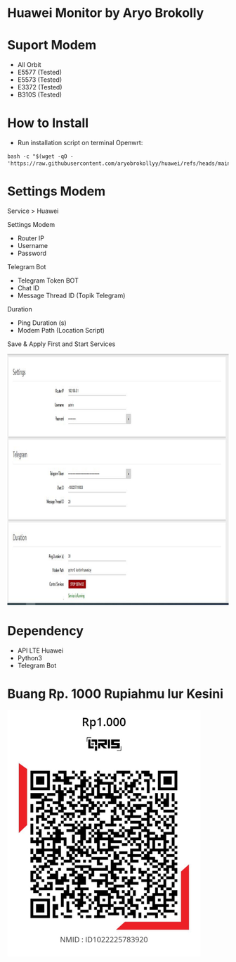 #  Huawei Monitor by Aryo Brokolly


# Suport Modem
- All Orbit
- E5577 (Tested)
- E5573 (Tested)
- E3372 (Tested)
- B310S (Tested)

  
# How to Install
- Run installation script on terminal Openwrt:
```
bash -c "$(wget -qO - 'https://raw.githubusercontent.com/aryobrokollyy/huawei/refs/heads/main/huaweisetup.sh')"
```
# Settings Modem
Service > Huawei

Settings Modem
- Router IP
- Username
- Password

Telegram Bot
- Telegram Token BOT
- Chat ID
- Message Thread ID (Topik Telegram)

Duration
- Ping Duration (s)
- Modem Path (Location Script)

Save & Apply First and Start Services
<p>
<img src="https://raw.githubusercontent.com/aryobrokollyy/huawei/main/img/menusetings.JPG" alt="Huawei" width="auto" height="570"></p>


# Dependency
- API LTE Huawei
- Python3
- Telegram Bot
<p></p>

# Buang Rp. 1000 Rupiahmu lur Kesini
<p>
<img src="https://raw.githubusercontent.com/aryobrokollyy/huawei/main/img/1000.jpg" alt="qris1000" width="auto" height="560"></p>
